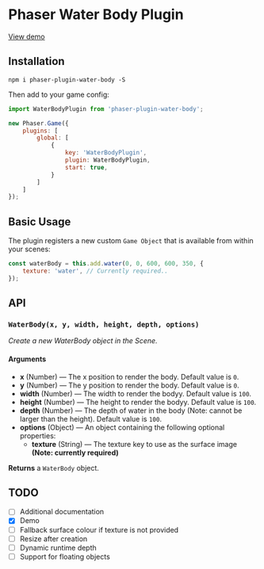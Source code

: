 # Phaser Water Body Plugin
[View demo](https://jorbascrumps.github.io/phaser-plugin-water-body/)

## Installation
```
npm i phaser-plugin-water-body -S
```
Then add to your game config:
```js
import WaterBodyPlugin from 'phaser-plugin-water-body';

new Phaser.Game({
    plugins: [
        global: [
            {
                key: 'WaterBodyPlugin',
                plugin: WaterBodyPlugin,
                start: true,
            }
        ]
    ]
});
```

## Basic Usage
The plugin registers a new custom `Game Object` that is available from within your scenes:
```javascript
const waterBody = this.add.water(0, 0, 600, 600, 350, {
    texture: 'water', // Currently required..
});
```

## API

### `WaterBody(x, y, width, height, depth, options)`
_Create a new WaterBody object in the Scene._
#### Arguments
* **x** (Number) &mdash; The x position to render the body. Default value is `0`.
* **y** (Number) &mdash; The y position to render the body. Default value is `0`.
* **width** (Number) &mdash; The width to render the bodyy. Default value is `100`.
* **height** (Number) &mdash; The height to render the bodyy. Default value is `100`.
* **depth** (Number) &mdash; The depth of water in the body (Note: cannot be larger than the height). Default value is `100`.
* **options** (Object) &mdash; An object containing the following optional properties:
  * **texture** (String) &mdash; The texture key to use as the surface image **(Note: currently required)**

**Returns** a `WaterBody` object.

## TODO
- [ ] Additional documentation
- [x] Demo
- [ ] Fallback surface colour if texture is not provided
- [ ] Resize after creation
- [ ] Dynamic runtime depth
- [ ] Support for floating objects
